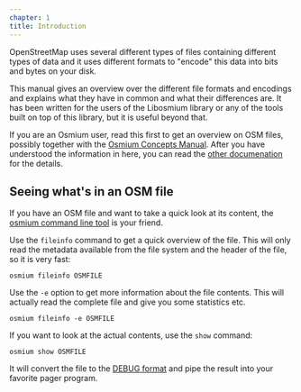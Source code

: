 ```yaml
---
chapter: 1
title: Introduction
---
```


OpenStreetMap uses several different types of files containing different types
of data and it uses different formats to "encode" this data into bits and bytes
on your disk.

This manual gives an overview over the different file formats and encodings and
explains what they have in common and what their differences are. It has been
written for the users of the Libosmium library or any of the tools built on top
of this library, but it is useful beyond that.

If you are an Osmium user, read this first to get an overview on OSM files,
possibly together with the <a href="/osmium-concepts/">Osmium Concepts
Manual</a>. After you have understood the information in here, you can read
the <a href="/docs.html">other documenation</a> for the details.


## Seeing what's in an OSM file

If you have an OSM file and want to take a quick look at its content, the
[osmium command line tool](/osmium-tool/) is your friend.

Use the `fileinfo` command to get a quick overview of the file. This will only
read the metadata available from the file system and the header of the file,
so it is very fast:

    osmium fileinfo OSMFILE

Use the `-e` option to get more information about the file contents. This will
actually read the complete file and give you some statistics etc.

    osmium fileinfo -e OSMFILE

If you want to look at the actual contents, use the `show` command:

    osmium show OSMFILE

It will convert the file to the [DEBUG format](#debug-format) and pipe the
result into your favorite pager program.

